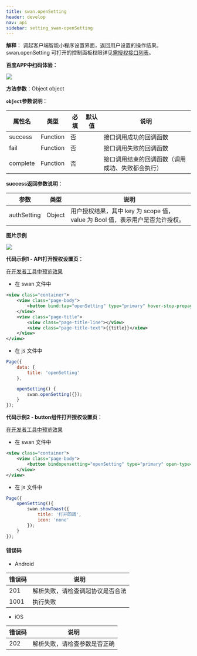 ```yaml
---
title: swan.openSetting
header: develop
nav: api
sidebar: setting_swan-openSetting
---
```

 

**解释**： 调起客户端智能小程序设置界面，返回用户设置的操作结果。swan.openSetting 可打开的控制面板权限详见[需授权接口列表](https://smartprogram.baidu.com/docs/develop/api/open/authorize_list/)。

**百度APP中扫码体验：**

<img src="https://b.bdstatic.com/miniapp/assets/images/doc_demo/openSetting.png"  class="demo-qrcode-image" />


**方法参数**：Object object

**`object`参数说明**：

|属性名 |类型  |必填 | 默认值 |说明|
|---- | ---- | ---- | ----|----|
|success |Function  |  否||  接口调用成功的回调函数|
|fail  |  Function |   否 || 接口调用失败的回调函数|
|complete |   Function |   否  | | 接口调用结束的回调函数（调用成功、失败都会执行）|


**success返回参数说明**：

|参数  |类型|说明 |
|---- | ---- |---- |
|authSetting|Object|用户授权结果，其中 key 为 scope 值，value 为 Bool 值，表示用户是否允许授权。|

**图片示例**

<div class="m-doc-custom-examples">
    <div class="m-doc-custom-examples-correct">
        <img src="https://b.bdstatic.com/miniapp/images/openSetting.gif">
    </div>
    <div class="m-doc-custom-examples-correct">
        <img src=" ">
    </div>
    <div class="m-doc-custom-examples-correct">
        <img src=" ">
    </div>     
</div>

**代码示例1 - API打开授权设置页**：

<a href="swanide://fragment/1b12263b2caf52db8d7fce9f5420bf121560170167235" title="在开发者工具中预览效果" target="_self">在开发者工具中预览效果</a>

* 在 swan 文件中

```xml
<view class="container">
    <view class="page-body">
        <button bind:tap="openSetting" type="primary" hover-stop-propagation="true">打开设置</button>
    </view>
    <view class="page-title">
        <view class="page-title-line"></view>
        <view class="page-title-text">{{title}}</view>
    </view>
</view>
```

* 在 js 文件中

```js
Page({
    data: {
        title: 'openSetting'
    },

    openSetting() {
        swan.openSetting({});
    }
});
```

**代码示例2 - button组件打开授权设置页**：

<a href="swanide://fragment/499a6f3b829cf541f1188ed5962e660d1575205877194" title="在开发者工具中预览效果" target="_self">在开发者工具中预览效果</a>

* 在 swan 文件中

```xml
<view class="container">
    <view class="page-body">
        <button bindopensetting="openSetting" type="primary" open-type="openSetting">打开设置</button>
    </view>
</view>
```

* 在 js 文件中

```js
Page({
    openSetting(){
        swan.showToast({
            title: '打开回调',
            icon: 'none'
        });
    }
});
```

#### 错误码
* Android

|错误码|说明|
|--|--|
|201|解析失败，请检查调起协议是否合法|
|1001|执行失败|

* iOS

|错误码|说明|
|--|--|
|202|解析失败，请检查参数是否正确      |


